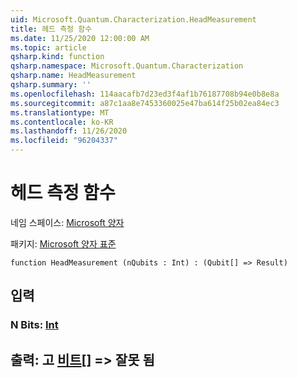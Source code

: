 ```yaml
---
uid: Microsoft.Quantum.Characterization.HeadMeasurement
title: 헤드 측정 함수
ms.date: 11/25/2020 12:00:00 AM
ms.topic: article
qsharp.kind: function
qsharp.namespace: Microsoft.Quantum.Characterization
qsharp.name: HeadMeasurement
qsharp.summary: ''
ms.openlocfilehash: 114aacafb7d23ed3f4af1b76187708b94e0b8e8a
ms.sourcegitcommit: a87c1aa8e7453360025e47ba614f25b02ea84ec3
ms.translationtype: MT
ms.contentlocale: ko-KR
ms.lasthandoff: 11/26/2020
ms.locfileid: "96204337"
---
```

# <a name="headmeasurement-function"></a>헤드 측정 함수

네임 스페이스: [Microsoft 양자](xref:Microsoft.Quantum.Characterization)

패키지: [Microsoft 양자 표준](https://nuget.org/packages/Microsoft.Quantum.Standard)




```qsharp
function HeadMeasurement (nQubits : Int) : (Qubit[] => Result)
```


## <a name="input"></a>입력

### <a name="nqubits--int"></a>N Bits: [Int](xref:microsoft.quantum.lang-ref.int)





## <a name="output--qubit--__invalidresult__"></a>출력: 고 [비트](xref:microsoft.quantum.lang-ref.qubit)[] => __잘못 <Result> 됨__ 

